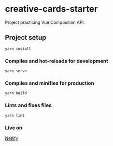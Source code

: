# creative-cards-starter
Project practicing Vue Composition API. 

## Project setup
```
yarn install
```

### Compiles and hot-reloads for development
```
yarn serve
```

### Compiles and minifies for production
```
yarn build
```

### Lints and fixes files
```
yarn lint
```

### Live on 
<a href="https://creative-cards-generator-vue-composition-api.netlify.app/">Netlify</a>
